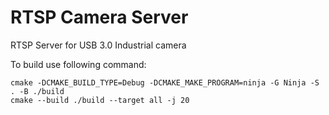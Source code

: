 # RTSP Camera Server

RTSP Server for USB 3.0 Industrial camera

To build use following command:
```shell
cmake -DCMAKE_BUILD_TYPE=Debug -DCMAKE_MAKE_PROGRAM=ninja -G Ninja -S . -B ./build
cmake --build ./build --target all -j 20
```
